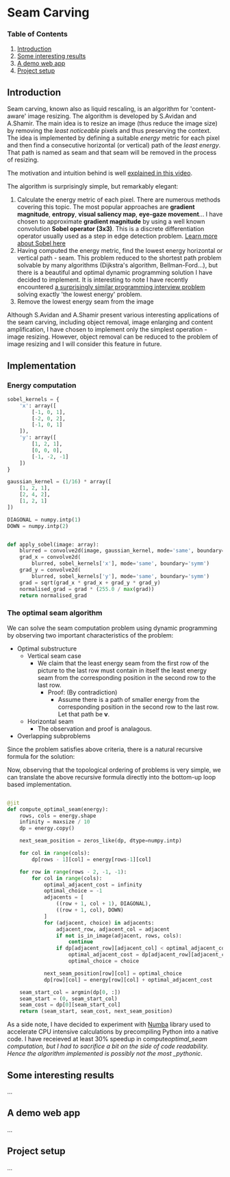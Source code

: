 # Seam Carving

### Table of Contents

1. [Introduction](#introduction)
2. [Some interesting results](#some-interesting-results)
3. [A demo web app](#a-demo-web-app)
4. [Project setup](#project-setup)

## Introduction

Seam carving, known also as liquid rescaling, is an algorithm for 'content-aware' image resizing. The algorithm is developed by S.Avidan and A.Shamir. The main idea is to resize an image (thus reduce the image size) by removing the _least noticeable_ pixels and thus preserving the context. The idea is implemented by defining a suitable _energy_ metric for each pixel and then find a consecutive horizontal (or vertical) path of the _least energy_. That path is named as seam and that seam will be removed in the process of resizing.

The motivation and intuition behind is well [explained in this video](https://www.youtube.com/watch?time_continue=31&v=6NcIJXTlugc&feature=emb_logo).

The algorithm is surprisingly simple, but remarkably elegant:

1. Calculate the energy metric of each pixel.
   There are numerous methods covering this topic. The most popular approaches are **gradient magnitude**, **entropy**, **visual saliency map**, **eye-gaze movement**... I have chosen to approximate **gradient magnitude** by using a well known convolution **Sobel operator (3x3)**. This is a discrete differentiation operator usually used as a step in edge detection problem. [Learn more about Sobel here](https://en.wikipedia.org/wiki/sobel_operator)
2. Having computed the energy metric, find the lowest energy horizontal or vertical path - seam.
   This problem reduced to the shortest path problem solvable by many algorithms (Dijkstra's algorithm, Bellman-Ford...), but there is a beautiful and optimal dynamic programming solution I have decided to implement.
   It is interesting to note I have recently encountered [a surprisingly similar programming interview problem](https://leetcode.com/problems/minimum-path-sum/) solving exactly 'the lowest energy' problem.
3. Remove the lowest energy seam from the image

Although S.Avidan and A.Shamir present various interesting applications of the seam carving, including object removal, image enlarging and content amplification, I have chosen to implement only the simplest operation - image resizing. However, object removal can be reduced to the problem of image resizing and I will consider this feature in future.

## Implementation

### Energy computation

```python
sobel_kernels = {
    'x': array([
        [-1, 0, 1],
        [-2, 0, 2],
        [-1, 0, 1]
    ]),
    'y': array([
        [1, 2, 1],
        [0, 0, 0],
        [-1, -2, -1]
    ])
}

gaussian_kernel = (1/16) * array([
    [1, 2, 1],
    [2, 4, 2],
    [1, 2, 1]
])

DIAGONAL = numpy.intp(1)
DOWN = numpy.intp(2)


def apply_sobel(image: array):
    blurred = convolve2d(image, gaussian_kernel, mode='same', boundary='symm')
    grad_x = convolve2d(
        blurred, sobel_kernels['x'], mode='same', boundary='symm')
    grad_y = convolve2d(
        blurred, sobel_kernels['y'], mode='same', boundary='symm')
    grad = sqrt(grad_x * grad_x + grad_y * grad_y)
    normalised_grad = grad * (255.0 / max(grad))
    return normalised_grad

```

### The optimal seam algorithm

We can solve the seam computation problem using dynamic programming by observing two important characteristics of the problem:

- Optimal substructure
  - Vertical seam case
    - We claim that the least energy seam from the first row of the picture to the last row must contain in itself the least energy seam from the corresponding position in the second row to the last row.
      - Proof: (By contradiction)
        - Assume there is a path of smaller energy from the corresponding position in the second row to the last row. Let that path be **v**.
  - Horizontal seam
    - The observation and proof is analagous.
- Overlapping subproblems

Since the problem satisfies above criteria, there is a natural recursive formula for the solution:

Now, observing that the topological ordering of problems is very simple, we can translate the above recursive formula directly into the bottom-up loop based implementation.

```python

@jit
def compute_optimal_seam(energy):
    rows, cols = energy.shape
    infinity = maxsize / 10
    dp = energy.copy()

    next_seam_position = zeros_like(dp, dtype=numpy.intp)

    for col in range(cols):
        dp[rows - 1][col] = energy[rows-1][col]

    for row in range(rows - 2, -1, -1):
        for col in range(cols):
            optimal_adjacent_cost = infinity
            optimal_choice = -1
            adjacents = [
                ((row + 1, col + 1), DIAGONAL),
                ((row + 1, col), DOWN)
            ]
            for (adjacent, choice) in adjacents:
                adjacent_row, adjacent_col = adjacent
                if not is_in_image(adjacent, rows, cols):
                    continue
                if dp[adjacent_row][adjacent_col] < optimal_adjacent_cost:
                    optimal_adjacent_cost = dp[adjacent_row][adjacent_col]
                    optimal_choice = choice

            next_seam_position[row][col] = optimal_choice
            dp[row][col] = energy[row][col] + optimal_adjacent_cost

    seam_start_col = argmin(dp[0, :])
    seam_start = (0, seam_start_col)
    seam_cost = dp[0][seam_start_col]
    return (seam_start, seam_cost, next_seam_position)

```

As a side note, I have decided to experiment with [Numba](http://numba.pydata.org/) library used to accelerate CPU intensive calculations by precompiling Python into a native code. I have receieved at least 30% speedup in compute*optimal_seam computation, but I had to sacrifice a bit on the side of code readability. Hence the algorithm implemented is possibly not the most \_pythonic*.

## Some interesting results

...

## A demo web app

...

## Project setup

...
